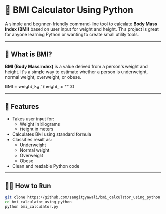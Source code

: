 # 🧮 BMI Calculator Using Python

A simple and beginner-friendly command-line tool to calculate **Body Mass Index (BMI)** based on user input for weight and height. This project is great for anyone learning Python or wanting to create small utility tools.

---

## 📌 What is BMI?

**BMI (Body Mass Index)** is a value derived from a person's weight and height. It's a simple way to estimate whether a person is underweight, normal weight, overweight, or obese.

BMI = weight_kg / (height_m ** 2)

---

## 🚀 Features

- Takes user input for:
  - Weight in kilograms
  -  Height in meters
- Calculates BMI using standard formula
- Classifies result as:
  - Underweight
  - Normal weight
  - Overweight
  - Obese
- Clean and readable Python code
  
---

## 🧑‍💻 How to Run

```bash
git clone https://github.com/sangitgyawali/bmi_calculator_using_python.git
cd bmi_calculator_using_python
python bmi_calculator.py
